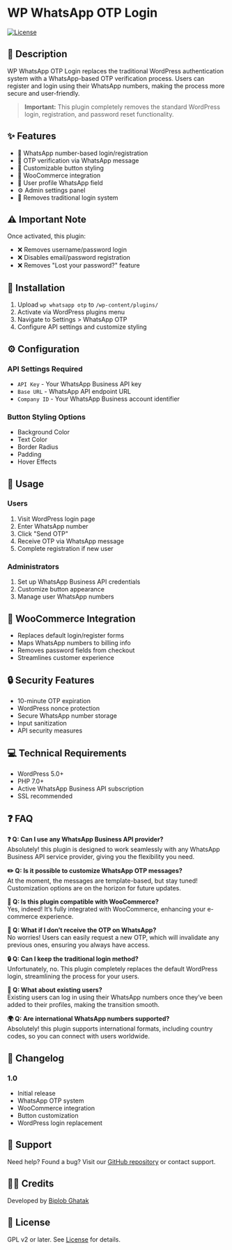 # WP WhatsApp OTP Login


[![License](https://img.shields.io/badge/license-GPL--2.0%2B-blue.svg)](https://www.gnu.org/licenses/gpl-2.0.html)

## 💬 Description

WP WhatsApp OTP Login replaces the traditional WordPress authentication system with a WhatsApp-based OTP verification process. Users can register and login using their WhatsApp numbers, making the process more secure and user-friendly.

> **Important:** This plugin completely removes the standard WordPress login, registration, and password reset functionality.

## ✨ Features

* 💬 WhatsApp number-based login/registration
* 🔐 OTP verification via WhatsApp message
* 🎨 Customizable button styling
* 🛒 WooCommerce integration
* 👤 User profile WhatsApp field
* ⚙️ Admin settings panel
* 🚫 Removes traditional login system

## ⚠️ Important Note

Once activated, this plugin:
* ❌ Removes username/password login
* ❌ Disables email/password registration
* ❌ Removes "Lost your password?" feature

## 🚀 Installation

1. Upload `wp whatsapp otp` to `/wp-content/plugins/`
2. Activate via WordPress plugins menu
3. Navigate to Settings > WhatsApp OTP
4. Configure API settings and customize styling

## ⚙️ Configuration

### API Settings Required
* `API Key` - Your WhatsApp Business API key
* `Base URL` - WhatsApp API endpoint URL
* `Company ID` - Your WhatsApp Business account identifier

### Button Styling Options
* Background Color
* Text Color
* Border Radius
* Padding
* Hover Effects

## 📖 Usage

### Users
1. Visit WordPress login page
2. Enter WhatsApp number
3. Click "Send OTP"
4. Receive OTP via WhatsApp message
5. Complete registration if new user

### Administrators
1. Set up WhatsApp Business API credentials
2. Customize button appearance
3. Manage user WhatsApp numbers

## 🛒 WooCommerce Integration

* Replaces default login/register forms
* Maps WhatsApp numbers to billing info
* Removes password fields from checkout
* Streamlines customer experience

## 🔒 Security Features

* 10-minute OTP expiration
* WordPress nonce protection
* Secure WhatsApp number storage
* Input sanitization
* API security measures

## 💻 Technical Requirements

* WordPress 5.0+
* PHP 7.0+
* Active WhatsApp Business API subscription
* SSL recommended

## ❓ FAQ

**❓ Q: Can I use any WhatsApp Business API provider?**  
Absolutely! this plugin is designed to work seamlessly with any WhatsApp Business API service provider, giving you the flexibility you need.

**✏️ Q: Is it possible to customize WhatsApp OTP messages?**  
At the moment, the messages are template-based, but stay tuned! Customization options are on the horizon for future updates.

**🛒 Q: Is this plugin compatible with WooCommerce?**  
Yes, indeed! It’s fully integrated with WooCommerce, enhancing your e-commerce experience.

**📩 Q: What if I don’t receive the OTP on WhatsApp?**  
No worries! Users can easily request a new OTP, which will invalidate any previous ones, ensuring you always have access.

**🔒 Q: Can I keep the traditional login method?**  
Unfortunately, no. This plugin completely replaces the default WordPress login, streamlining the process for your users.

**👤 Q: What about existing users?**  
Existing users can log in using their WhatsApp numbers once they’ve been added to their profiles, making the transition smooth.

**🌍 Q: Are international WhatsApp numbers supported?**  
Absolutely! this plugin supports international formats, including country codes, so you can connect with users worldwide.

## 📝 Changelog

### 1.0
* Initial release
* WhatsApp OTP system
* WooCommerce integration
* Button customization
* WordPress login replacement

## 🤝 Support

Need help? Found a bug? Visit our [GitHub repository](https://github.com/biplob-g/wp-whatsapp-login-otp) or contact support.

## 👨‍💻 Credits

Developed by [Biplob Ghatak](https://github.com/biplob-g)

## 📄 License

GPL v2 or later. See [License](https://www.gnu.org/licenses/gpl-2.0.html) for details.
